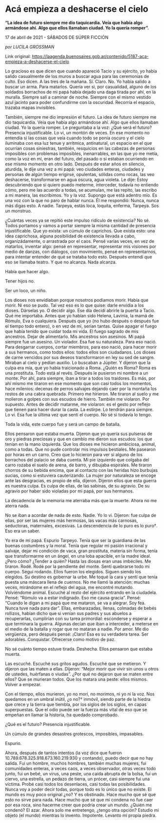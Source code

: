 # Acá empieza a deshacerse el cielo

**“La idea de futuro siempre me dio taquicardia. Veía que había algo armándose ahí. Algo que ellos llamaban ciudad. Yo la quería romper”.**

17 de abril de 2021 - SÁBADOS DE SÚPER FICCIÓN

_por LUCILA GROSSMAN_

Link original: https://laagenda.buenosaires.gob.ar/contenido/5187-aca-empieza-a-deshacerse-el-cielo



Lo gracioso es que dicen que cuando apareció Tacio y su ejército, yo había salido casualmente de los muros a buscar agua para las ceremonias de culto. Eso dicen. A las tres de la mañana. Sí. Claro. No. Yo había salido a buscar un arma. Para matarlos. Quería ver si, por casualidad, alguno de los soldados borrachos de mi papá había dejado una daga tirada por ahí, en la muralla. Siempre salí a caminar de noche. Siempre con el mismo vestido azul jacinto para poder confundirme con la oscuridad. Recorría el espacio, trazaba mapas invisibles.




También, siempre me dio impresión el futuro. La idea de futuro siempre me dio taquicardia. Veía que había algo armándose ahí. Algo que ellos llamaban ciudad. Yo la quería romper. Le preguntaba a la voz: ¿Qué será el futuro? Presencia injustificable. Lo vi, un montón de veces. En ese momento no entendía si las cosas que veía cuando todo se ponía oscuro y el cielo iluminaba con esa luz tenue y arrítmica, antinatural, un espacio en el que ocurrían cosas siniestras, también, resquicios en las cabezas de personas imposibles con problemas imposibles, inenarrables, en las que yo me metía, como la voz en mí, eran del futuro, del pasado o si estaban ocurriendo en ese mismo momento en otro lado. Después de estar años en silencio, aturdida, le dije una vez a mi papá: veo ciudades enteras, ciudades y personas de algún tiempo erigirse, opulentas, sólidas como rocas, las veo deshacerse, transformarse en agua oscura, agua violeta. Le dije: Estoy descubriendo que si quiero puedo meterme, interceder, todavía no entiendo cómo, pero me las acuerdo a todas, se acumulan, me las repito, las escribo a mi manera, las escribimos. Yo y la voz. Supongo que está adentro mío. Es una voz con la que no paro de hablar nunca. Él me respondió: Nunca, nunca más digas esto. A nadie. Tarpeya, estás loca, loquita, enferma, Tarpeya. Sos un monstruo.




¿Cuántas veces ya se repitió este impulso ridículo de existencia? No sé. Todos portamos y vamos a portar siempre la misma cantidad de presencia injustificable. Que yo exista: un cúmulo de caprichos. Que exista esto: una idea caprichosa, alguna posibilidad de existencia llevada a cabo, organizádamente, o arrastrada por el caos. Pensé varias veces, en vez de matarlos, inventar algo: pensé en representar, representar mis visiones por medio de danzas, con diálogos, con movimiento, pensé en representarnos, para intentar entender de qué se trataba todo esto. Después entendí que eso se llamaba teatro. Y que no alcanza. Nada alcanza.




Había que hacer algo.




Tener hijos no.




Ser un loco, un niño.




Los dioses nos envidiaban porque nosotros podíamos morir. Había que morir. Ni eso se pudo. Tal vez eso es lo que quise: darle envidia a los dioses. Dárselas yo. O decidir algo. Ese día decidí abrirle la puerta a Tacio. Qué me importaba. Antes que yo habían sido Helena, Lavinia, la mamá de Rómulo, Eva o cualquiera. Después que yo (no hubo después o después fue el tiempo todo entero), o en vez de mí, serían tantas. Quise apagar el fuego que había tenido que cuidar toda mi vida. El fuego sagrado de mis ancestros. Dejar de alimentarlo. Mis ancestros son asesinos. Mi papá siempre fue un asesino. Un violador. Esa fue su naturaleza. Para eso nació. Para desgarrar cuerpos, cortar miembros, para eso nació, para hacer morir a sus hermanos, como todos ellos: todos ellos son ciudadanos. Los dioses de carne vencidos por sus deseos transformaron en ley su sed de sangre. Miraban al cielo y pedían auxilio. Lo buscaban a Júpiter. Y dijeron que la culpa era mía, que yo había traicionado a Roma. ¿Quién es Roma? Roma es una prostituta. Todo está al revés. Después le pusieron mi nombre a un monte. Por ahí, para siempre, iban a tirar a todos los traidores. Es más, por ahí mismo me tiraron en ese momento que son casi todos los momentos, hace milenios: decenas de perros salvajes dejando caer por la montaña los restos de una cabra quebrada. Primero me hirieron. Me tiraron al suelo y me molieron a golpes con sus escudos de hierro. También me violaron. Por supuesto. Antes de decidir matarme, me violaron: es el gesto por reflejo que tienen para hacer durar la casta. La estirpe. Lo tendrán para siempre. Lo ví. Esa fue la última vez que sentí el cuerpo. No sé si todavía lo tengo.




Toda la vida, este cuerpo fue y será un campo de batalla.




Ellos pensaron que estaba muerta. Dijeron que yo quería sus pulseras de oro y piedras preciosas y que en cambio me dieron sus escudos: los que tenían en la mano izquierda. Que los dioses me hicieron ambiciosa, animal, como a todas. Que no pude controlar mis impulsos bestiales. Me pasearon por horas en un carro. Creo que lo hicieron para ver si alguno de los borrachos del palacio se daba cuenta. Mi pie izquierdo que colgaba del carro rozaba el suelo de arena, de barro, y dibujaba espirales. Me tiraron chorros de su bebida encima, que al contacto con las heridas hizo burbujas sucias, como si estuviera cauterizando. La mujer por naturaleza se encoge ante las desgracias, es propio de ella, dijeron. Dijeron ellos que esta guerra es nuestra culpa. Es culpa de ellas, de las sabinas, de su agravio. De su agravio por haber sido violadas por mi papá, por sus hermanos.




La decadencia de la memoria me aterraba más que la muerte. Ahora no me aterra nada.




No se iban a acordar de nada de esto. Nadie. Yo lo vi. Dijeron: fue culpa de ellas, por ser las mujeres más hermosas, las vacas más carnosas, seductoras, maternales, excesivas. La descendencia de lo puro es lo puro†. Eso era un saber.




Yo era de mi papá. Espurio Tarpeyo. Tenía que ser la guardiana de las buenas costumbres y la moral. Tenía que regular mi pasión irracional y salvaje, dejar mi condición de vaca, gran prostituta, materia sin forma, tenía que transformarme en un ángel, en una loba apacible, en la madre ideal. ¿Pero cómo? ¿Tender a quién? Hasta las diosas eran unas imbéciles. Me tiraron. Rodé. Rodé por la pendiente del monte. Sentí quebrarse todo mi cuerpo. Seguí rodando. Ellos fueron los elegidos. Siguen siendo los elegidos. Su destino es gobernar la urbe. Me toqué la cara y sentí que tenía puesta una máscara llena de cuernos. No me llamó la atención: muchas veces, mirándome en el reflejo del agua, me encontré mutando. Volviéndome animal. Escuché al resto del ejército entrando en la ciudadela. Pensé: “Rómulo va a estar indignado. Eso me causa gracia”. Pensé: “Cuando le digan a mi papá que me mataron, se va a alegrar. Soy fea. Nunca tuve nada para dar”. Ellas, embarazadas, llenas, colmadas de bebés rollizos, habían dicho que si venían sus padres y sus abuelos a recuperarlas, cumplirían con su tarea primordial: esconderse y esperar a que terminara la guerra. Algunas decían que iban a interceder, a meterse en el medio de la batalla y rogar que no mataran a nadie. Por amor. Me dio vergüenza, pero después pensé: ¡Claro! Esa es su verdadera tarea. Ser adorables. Conquistar. Ofrecerse como motivo de paz.




No sé cuánto tiempo estuve tirada. Deshecha. Ellos pensaron que estaba muerta.




Las escuché. Escuché sus gritos agudos. Escuché que se metieron. Y dijeron que las maten a ellas. Dijeron: “Mejor morir que vivir sin unos u otros de ustedes, huérfanas o viudas”. ¿Por qué no dejaron que se maten entre ellos? Que se murieran todos. Que los matara una peste: ellos mismos. Volver a empezar.




Con el tiempo, ellos murieron, yo no morí, no morimos, ni yo ni la voz. Nos quedamos en un umbral inútil, ¿o no?† inmóvil, siendo parte de la hiedra que crece y la tierra que tiembla, por los siglos de los siglos, en capas superpuestas. Que el odio puede ser la fuerza más vital de eso que se empeñan en llamar la historia, ha quedado comprobado.




¿Qué es el futuro? Presencia injustificable.




Un cúmulo de grandes desastres grotescos, imposibles, impasables.




Espurio.




Ahora, después de tantos intentos (la voz dice que fueron 10.789.678.325.918.673.160.219.930 y contando), puedo decir que no hay salida. Fui un hombre, muchos hombres, también muchas mujeres, fui comunidades enteras, a veces caos, a veces observador, otras veces todo junto, fui un bebé, un virus, una peste, una caida abrupta de la bolsa, fui un ciervo, una estrella, un pedazo de tierra, un prócer, casi siempre fui una víctima. Probé casi todos los desenlaces, casi todas las posibilidades. Nunca voy a poder decir todas, porque todo es lo único que no existe. El mundo es muy poco original ¿no? Y es obstinado. Hace mucho que sé que esto no sirve para nada. Hace mucho que sé que mi condena no fue caer por esa roca, sino hacerme creer que podría crear un mundo. ¿Quién me condenó? El azar. Ahora solo me entretengo, ¿tengo otra opción? Estudio mi objeto (el mundo) mientras lo invento. Impotente. Levanto mi propia piedra.



